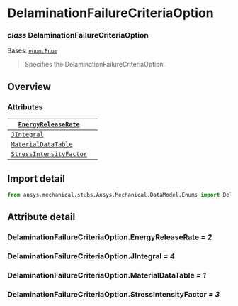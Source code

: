 <a id="delaminationfailurecriteriaoption"></a>

# DelaminationFailureCriteriaOption

<a id="DelaminationFailureCriteriaOption"></a>

### *class* DelaminationFailureCriteriaOption

Bases: [`enum.Enum`](https://docs.python.org/3/library/enum.html#enum.Enum)

> Specifies the DelaminationFailureCriteriaOption.

> <!-- !! processed by numpydoc !! -->

<a id="overview"></a>

## Overview

### Attributes

| [`EnergyReleaseRate`](#DelaminationFailureCriteriaOption.EnergyReleaseRate)         |    |
|-------------------------------------------------------------------------------------|----|
| [`JIntegral`](#DelaminationFailureCriteriaOption.JIntegral)                         |    |
| [`MaterialDataTable`](#DelaminationFailureCriteriaOption.MaterialDataTable)         |    |
| [`StressIntensityFactor`](#DelaminationFailureCriteriaOption.StressIntensityFactor) |    |

<a id="import-detail"></a>

## Import detail

```python
from ansys.mechanical.stubs.Ansys.Mechanical.DataModel.Enums import DelaminationFailureCriteriaOption
```

<a id="attribute-detail"></a>

## Attribute detail

<a id="DelaminationFailureCriteriaOption.EnergyReleaseRate"></a>

### DelaminationFailureCriteriaOption.EnergyReleaseRate *= 2*

<a id="DelaminationFailureCriteriaOption.JIntegral"></a>

### DelaminationFailureCriteriaOption.JIntegral *= 4*

<a id="DelaminationFailureCriteriaOption.MaterialDataTable"></a>

### DelaminationFailureCriteriaOption.MaterialDataTable *= 1*

<a id="DelaminationFailureCriteriaOption.StressIntensityFactor"></a>

### DelaminationFailureCriteriaOption.StressIntensityFactor *= 3*
